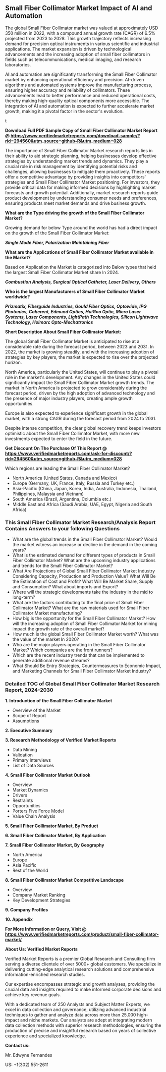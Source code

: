 <h2>Small Fiber Collimator Market Impact of AI and Automation</h2><p>The global Small Fiber Collimator market was valued at approximately USD 350 million in 2022, with a compound annual growth rate (CAGR) of 6.5% projected from 2023 to 2028. This growth trajectory reflects increasing demand for precision optical instruments in various scientific and industrial applications. The market expansion is driven by technological advancements and the increasing adoption of small fiber collimators in fields such as telecommunications, medical imaging, and research laboratories.</p><p>AI and automation are significantly transforming the Small Fiber Collimator market by enhancing operational efficiency and precision. AI-driven algorithms and automated systems improve the manufacturing process, ensuring higher accuracy and reliability of collimators. These advancements lead to better performance and reduced operational costs, thereby making high-quality optical components more accessible. The integration of AI and automation is expected to further accelerate market growth, making it a pivotal factor in the sector's evolution.</p>t</p><p id="" class=""><strong>Download Full PDF Sample Copy of Small Fiber Collimator Market Report @ <a href="https://www.verifiedmarketreports.com/download-sample/?rid=294560&utm_source=github-R&utm_medium=028" target="_blank">https://www.verifiedmarketreports.com/download-sample/?rid=294560&utm_source=github-R&utm_medium=028</a></strong></p><p>The importance of&nbsp;Small Fiber Collimator Market research reports lies in their ability to aid strategic planning, helping businesses develop effective strategies by understanding market trends and dynamics. They play a crucial role in risk management by identifying potential risks and challenges, allowing businesses to mitigate them proactively. These reports offer a competitive advantage by providing insights into competitors' strategies and Small Fiber Collimator Market positioning. For investors, they provide critical data for making informed decisions by highlighting market forecasts and growth potential. Additionally, market research reports guide product development by understanding consumer needs and preferences, ensuring products meet market demands and drive business growth.</p><p><strong>What are the&nbsp;Type driving the growth of the Small Fiber Collimator Market?</strong></p><p id="" class="">Growing demand for below Type around the world has had a direct impact on the growth of the Small Fiber Collimator Market:</p><em><strong>Single Mode Fiber, Polarization Maintaining Fiber</strong></em></p><strong>What are the&nbsp;Applications&nbsp;of Small Fiber Collimator Market available in the Market?</strong></p><p id="" class="">Based on Application the Market is categorized into Below types that held the largest Small Fiber Collimator Market share In 2024.</p><em><strong>Combustion Analysis, Surgical Optical Catheter, Laser Delivery, Others</strong></em></p><strong>Who is the largest Manufacturers of Small Fiber Collimator Market worldwide?</strong></p><p><em><strong>Prizmatix, Fiberguide Industries, Gould Fiber Optics, Optowide, IPG Photonics, Coherent, Edmund Optics, HuiGoo Optic, Micro Laser Systems, Laser Components, LightPath Technologies, Silicon Lightwave Technology, Holmarc Opto-Mechatronics</strong></em></p><p id="" class=""><strong>Short Description About Small Fiber Collimator Market:</strong></p><p>The global Small Fiber Collimator Market is anticipated to rise at a considerable rate during the forecast period, between 2023 and 2031. In 2022, the market is growing steadily, and with the increasing adoption of strategies by key players, the market is expected to rise over the projected horizon.</p><p>North America, particularly the United States, will continue to play a pivotal role in the market's development. Any changes in the United States could significantly impact the Small Fiber Collimator Market growth trends. The market in North America is projected to grow considerably during the forecast period, driven by the high adoption of advanced technology and the presence of major industry players, creating ample growth opportunities.</p><p>Europe is also expected to experience significant growth in the global market, with a strong CAGR during the forecast period from 2024 to 2031.</p><p>Despite intense competition, the clear global recovery trend keeps investors optimistic about the Small Fiber Collimator Market, with more new investments expected to enter the field in the future.</p><p id="" class=""><strong>Get Discount On The Purchase Of This Report @ <a href="https://www.verifiedmarketreports.com/ask-for-discount/?rid=294560&utm_source=github-R&utm_medium=028" target="_blank">https://www.verifiedmarketreports.com/ask-for-discount/?rid=294560&utm_source=github-R&utm_medium=028</a></strong></p>Which regions are leading the Small Fiber Collimator Market?</p><ul><li>North America (United States, Canada and Mexico)</li><li>Europe (Germany, UK, France, Italy, Russia and Turkey etc.)</li><li>Asia-Pacific (China, Japan, Korea, India, Australia, Indonesia, Thailand, Philippines, Malaysia and Vietnam)</li><li>South America (Brazil, Argentina, Columbia etc.)</li><li>Middle East and Africa (Saudi Arabia, UAE, Egypt, Nigeria and South Africa)</li></ul><h3 id="" class="">This Small Fiber Collimator Market Research/Analysis Report Contains Answers to your following Questions</h3><ul><li>What are the global trends in the Small Fiber Collimator Market? Would the market witness an increase or decline in the demand in the coming years?</li><li>What is the estimated demand for different types of products in Small Fiber Collimator Market? What are the upcoming industry applications and trends for the Small Fiber Collimator Market?</li><li>What Are Projections of Global Small Fiber Collimator Market Industry Considering Capacity, Production and Production Value? What Will Be the Estimation of Cost and Profit? What Will Be Market Share, Supply and Consumption? What about imports and Export?</li><li>Where will the strategic developments take the industry in the mid to long-term?</li><li>What are the factors contributing to the final price of Small Fiber Collimator Market? What are the raw materials used for Small Fiber Collimator Market manufacturing?</li><li>How big is the opportunity for the Small Fiber Collimator Market? How will the increasing adoption of Small Fiber Collimator Market for mining impact the growth rate of the overall market?</li><li>How much is the global Small Fiber Collimator Market worth? What was the value of the market In 2020?</li><li>Who are the major players operating in the Small Fiber Collimator Market? Which companies are the front runners?</li><li>Which are the recent industry trends that can be implemented to generate additional revenue streams?</li><li>What Should Be Entry Strategies, Countermeasures to Economic Impact, and Marketing Channels for Small Fiber Collimator Market Industry?</li></ul><h3 id="" class="">Detailed TOC of Global Small Fiber Collimator Market Research Report, 2024-2030</h3><p id="" class=""><strong>1. Introduction of the Small Fiber Collimator Market</strong></p><ul><li>Overview of the Market</li><li>Scope of Report</li><li>Assumptions</li></ul><p id="" class=""><strong>2. Executive Summary</strong></p><p id="" class=""><strong>3. Research Methodology of Verified Market Reports</strong></p><ul><li>Data Mining</li><li>Validation</li><li>Primary Interviews</li><li>List of Data Sources</li></ul><p id="" class=""><strong>4. Small Fiber Collimator Market Outlook</strong></p><ul><li>Overview</li><li>Market Dynamics</li><li>Drivers</li><li>Restraints</li><li>Opportunities</li><li>Porters Five Force Model</li><li>Value Chain Analysis</li></ul><p id="" class=""><strong>5. Small Fiber Collimator Market, By Product</strong></p><p id="" class=""><strong>6. Small Fiber Collimator Market, By Application</strong></p><p id="" class=""><strong>7. Small Fiber Collimator Market, By Geography</strong></p><ul><li>North America</li><li>Europe</li><li>Asia Pacific</li><li>Rest of the World</li></ul><p id="" class=""><strong>8. Small Fiber Collimator Market Competitive Landscape</strong></p><ul><li>Overview</li><li>Company Market Ranking</li><li>Key Development Strategies</li></ul><p id="" class=""><strong>9. Company Profiles</strong></p><p id="" class=""><strong>10. Appendix</strong></p><p id="" class=""><strong>For More Information or Query, Visit @ <a href="https://www.verifiedmarketreports.com/product/small-fiber-collimator-market/" target="_blank">https://www.verifiedmarketreports.com/product/small-fiber-collimator-market/</a></strong></p><p id="" class=""><strong>About Us: Verified Market Reports</strong></p><p id="" class="">Verified Market Reports is a premier Global Research and Consulting firm serving a diverse clientele of over 5000+ global customers. We specialize in delivering cutting-edge analytical research solutions and comprehensive information-enriched research studies.</p><p id="" class="">Our expertise encompasses strategic and growth analyses, providing the crucial data and insights required to make informed corporate decisions and achieve key revenue goals.</p><p id="" class="">With a dedicated team of 250 Analysts and Subject Matter Experts, we excel in data collection and governance, utilizing advanced industrial techniques to gather and analyze data across more than 25,000 high-impact and niche markets. Our analysts are adept at integrating modern data collection methods with superior research methodologies, ensuring the production of precise and insightful research based on years of collective experience and specialized knowledge.</p><p id="" class=""><strong>Contact us:</strong></p><p id="" class="">Mr. Edwyne Fernandes</p><p id="" class="">US: +1(302) 551-2611</p>